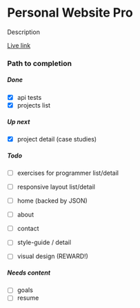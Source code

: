 
# Personal Website Pro

Description

<a 
	href='https://peprojects.dev/examples/pro' 
	target='live'>Live link</a>

### Path to completion

##### Done

* [x] api tests
* [x] projects list

##### Up next

* [x] project detail (case studies)

##### Todo

* [ ] exercises for programmer list/detail
* [ ] responsive layout list/detail
* [ ] home (backed by JSON)
* [ ] about
* [ ] contact
* [ ] style-guide / detail

* [ ] visual design (REWARD!)

##### Needs content

* [ ] goals
* [ ] resume
